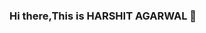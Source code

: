 ### Hi there,This is HARSHIT AGARWAL 👋

<!--
**Harryagarwal/Harryagarwal** is a ✨ _special_ ✨ repository because its `README.md` (this file) appears on your GitHub profile.

Here are some ideas to get you started:
Here are some ideas to get you started:

- 🔭 I’m currently working on web development
- 🌱 I’m currently learning backend development
- 👯 I’m looking to collaborate on a project
- 📫 How to reach me: 8271106206 and mail:- harshitagarwal1308@gmail.com

